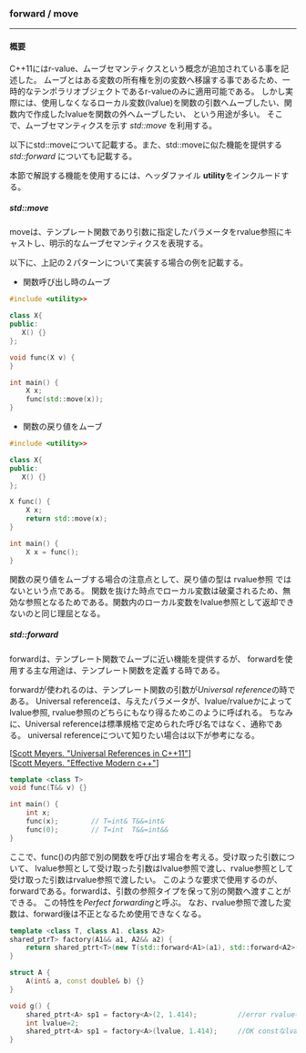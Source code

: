 ### **forward / move**
---
#### 概要
C++11にはr-value、ムーブセマンティクスという概念が追加されている事を記述した。
ムーブとはある変数の所有権を別の変数へ移譲する事であるため、一時的なテンポラリオブジェクトであるr-valueのみに適用可能である。
しかし実際には、使用しなくなるローカル変数(lvalue)を関数の引数へムーブしたい、関数内で作成したlvalueを関数の外へムーブしたい、
という用途が多い。 そこで、ムーブセマンティクスを示す *std::move* を利用する。

以下にstd::moveについて記載する。また、std::moveに似た機能を提供する *std::forward* についても記載する。

本節で解説する機能を使用するには、ヘッダファイル **utility**をインクルードする。

##### std::move
moveは、テンプレート関数であり引数に指定したパラメータをrvalue参照にキャストし、明示的なムーブセマンティクスを表現する。

以下に、上記の２パターンについて実装する場合の例を記載する。
* 関数呼び出し時のムーブ

```c++
#include <utility>>

class X{
public:
   X() {}
};

void func(X v) {
}

int main() {
    X x;
    func(std::move(x));
}
```

* 関数の戻り値をムーブ

```c++
#include <utility>>

class X{
public:
   X() {}
};

X func() {
    X x;
    return std::move(x);
}

int main() {
    X x = func();
}
```
関数の戻り値をムーブする場合の注意点として、戻り値の型は rvalue参照 ではないという点である。
関数を抜けた時点でローカル変数は破棄されるため、無効な参照となるためである。関数内のローカル変数をlvalue参照として返却できないのと同じ理屈となる。


##### std::forward
forwardは、テンプレート関数でムーブに近い機能を提供するが、
forwardを使用する主な用途は、テンプレート関数を定義する時である。

forwardが使われるのは、テンプレート関数の引数が*Universal reference*の時である。
Universal referenceは、与えたパラメータが、lvalue/rvalueかによってlvalue参照, rvalue参照のどちらにもなり得るためこのように呼ばれる。
ちなみに、Universal referenceは標準規格で定められた呼び名ではなく、通称である。
universal referenceについて知りたい場合は以下が参考になる。

[[Scott Meyers. "Universal References in C++11"](https://isocpp.org/blog/2012/11/universal-references-in-c11-scott-meyers)]<BR>
[[Scott Meyers. "Effective Modern c++"](https://www.oreilly.co.jp/books/9784873117362/)]<BR>

```c++
template <class T>
void func(T&& v) {}

int main() {
    int x;
    func(x);        // T=int& T&&=int&
    func(0);        // T=int  T&&=int&&
}
```

ここで、func()の内部で別の関数を呼び出す場合を考える。受け取った引数について、
lvalue参照として受け取った引数はlvalue参照で渡し、rvalue参照として受け取った引数はrvalue参照で渡したい。
このような要求で使用するのが、forwardである。forwardは、引数の参照タイプを保って別の関数へ渡すことができる。
この特性を*Perfect forwarding*と呼ぶ。
なお、rvalue参照で渡した変数は、forward後は不正となるため使用できなくなる。

```c++
template <class T, class A1. class A2>
shared_ptrT> factory(A1&& a1, A2&& a2) {
    return shared_ptrt<T>(new T(std::forward<A1>(a1), std::forward<A2>(a2)));
}

struct A {
    A(int& a, const double& b) {}
}

void g() {
    shared_ptrt<A> sp1 = factory<A>(2, 1.414);          //error rvalue参照はlvalue参照として渡せない
    int lvalue=2;
    shared_ptrt<A> sp1 = factory<A>(lvalue, 1.414);     //OK constなlvalue参照は rvalue を受け取ることが可能
}
```

